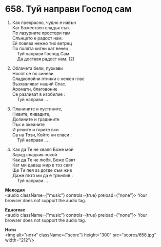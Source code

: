 # 658. Туй направи Господ сам  

1. Как прекрасно, чудно е навън  
Кат Божествен сладък сън.  
По лазурните простори там  
Слънцето е радост нам.  
Ей повява нежно тих ветрец  
По полята китни кат венец :  
    Туй направи Господ Сам  
    Да доставя радост нам. (2)  

2. Облачета бели, пухкави  
Носят се по синеви.  
Сладкопойни птички с нежен глас  
Възхваляват наший Спас.  
Аромати, благовоние  
Се разливат в изобилие :  
    Туй направи ... .  

3. Планините и пустините,  
Нивите, ливадите,  
Долините и градините  
Пък и океаните  
И реките и горите вси  
Са на Този, Който ни спаси :  
    Туй направи ... .  

4. Как да Те не хваля Боже мой  
Зарад сладкия покой.  
Как да Те не любя, Боже Свят  
Кат ми даваш мир в тоз свят.  
Ще Ти пея аз догде съм жив  
Даже пътя ми да е трънлив :  
    Туй направи ... .  

__Мелодия__  
<audio className={"music"} controls={true} preload={"none"}><source src="mp3/658.mp3" type="audio/mpeg"/>
Your browser does not support the audio tag.
</audio>  

__Едноглас__  
<audio className={"music"} controls={true} preload={"none"}><source src="transp/658.mp3" type="audio/mpeg"/>
Your browser does not support the audio tag.
</audio>  

__Ноти__  
<img alt="ноти" className={"score"} height="300" src="scores/658.jpg" width="212"/>
